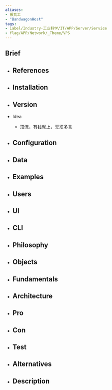 ```yaml
---
aliases:
- 搬瓦工
- "BandwagonHost"
tags:
- Label/Industry-工业科学/IT/APP/Server/Service
- flag/APP/Network/_Theme/VPS
---
```


## Brief

- References
    - 

- Installation
    - 

- Version
    - 

- Idea
    - 顶流，有钱就上，无须多言

- Configuration
    - 

- Data
    - 

- Examples
    - 

- Users
    - 

- UI
    - 

- CLI
    - 

- Philosophy
    - 

- Objects
    - 

- Fundamentals
    - 

- Architecture
    - 

- Pro
    - 

- Con
    - 

- Test
    - 

- Alternatives
    - 

- Description
    - 
